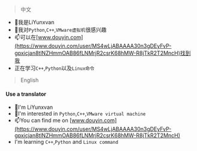 > 中文

- 👋我是LiYunxvan
- 👀我对`Python`,`C++`,`VMware虚拟机`很感兴趣
- 📫可以在[www.douyin.com](https://www.douyin.com/user/MS4wLjABAAAA30n3gDEyFvP-gpxicjan8tlNZHmmOAB86fLNMrjR2csrK68hMW-R8jTkR2T2MncH)找到我
- 正在学习`C++`,`Python`以及`Linux命令`

> English
#### Use a translator
- 👋I'm LiYunxvan
- 👀I'm interested in `Python`,`C++`,`VMware virtual machine`
- 📫You can find me on [www.douyin.com](https://www.douyin.com/user/MS4wLjABAAAA30n3gDEyFvP-gpxicjan8tlNZHmmOAB86fLNMrjR2csrK68hMW-R8jTkR2T2MncH)
- I'm learning `C++`,`Python` and `Linux command`
